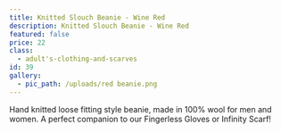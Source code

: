 ```yaml
---
title: Knitted Slouch Beanie - Wine Red
description: Knitted Slouch Beanie - Wine Red
featured: false
price: 22
class:
  - adult's-clothing-and-scarves
id: 39
gallery:
  - pic_path: /uploads/red beanie.png
---
```



Hand knitted loose fitting style beanie, made in 100% wool for men and women. A perfect companion to our Fingerless Gloves or Infinity Scarf!
